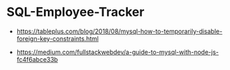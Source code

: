 # SQL-Employee-Tracker

- https://tableplus.com/blog/2018/08/mysql-how-to-temporarily-disable-foreign-key-constraints.html

- https://medium.com/fullstackwebdev/a-guide-to-mysql-with-node-js-fc4f6abce33b
